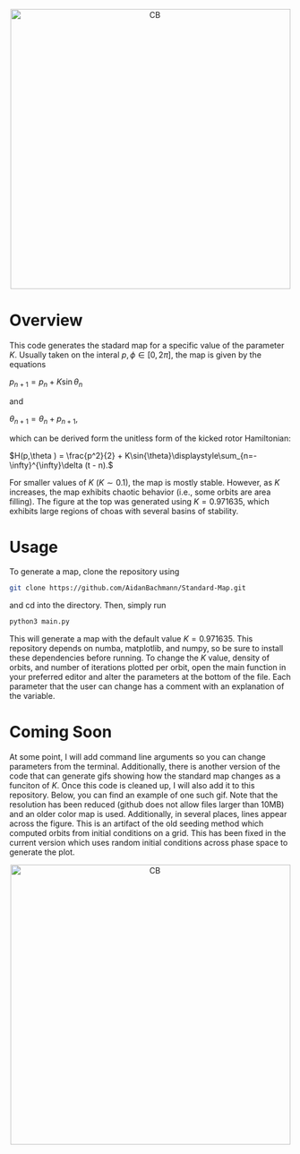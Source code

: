 <p align="center">
<img width="500" alt="CB" src="https://github.com/user-attachments/assets/bf421467-3190-4d65-abfd-e6672065044b">
</p>

# Overview
This code generates the stadard map for a specific value of the parameter $K$. Usually taken on the interal $p,\phi\in [0,2\pi ]$, the map is given by the equations

$p_{n+1} = p_{n} + K\sin{\theta_{n}}$

and

$\theta_{n+1} = \theta_{n} + p_{n+1},$

which can be derived form the unitless form of the kicked rotor Hamiltonian:

$H(p,\theta ) = \frac{p^2}{2} + K\sin{\theta}\displaystyle\sum_{n=-\infty}^{\infty}\delta (t - n).$

For smaller values of $K$ ($K\sim 0.1$), the map is mostly stable. However, as $K$ increases, the map exhibits chaotic behavior (i.e., some orbits are area filling). The figure at the top was generated using $K = 0.971635$, which exhibits large regions of choas with several basins of stability.

# Usage
To generate a map, clone the repository using
```sh
git clone https://github.com/AidanBachmann/Standard-Map.git
```
and cd into the directory. Then, simply run
```sh
python3 main.py
```
This will generate a map with the default value $K = 0.971635$. This repository depends on numba, matplotlib, and numpy, so be sure to install these dependencies before running. To change the $K$ value, density of orbits, and number of iterations plotted per orbit, open the main function in your preferred editor and alter the parameters at the bottom of the file. Each parameter that the user can change has a comment with an explanation of the variable.

# Coming Soon
At some point, I will add command line arguments so you can change parameters from the terminal. Additionally, there is another version of the code that can generate gifs showing how the standard map changes as a funciton of $K$. Once this code is cleaned up, I will also add it to this repository. Below, you can find an example of one such gif. Note that the resolution has been reduced (github does not allow files larger than 10MB) and an older color map is used. Additionally, in several places, lines appear across the figure. This is an artifact of the old seeding method which computed orbits from initial conditions on a grid. This has been fixed in the current version which uses random initial conditions across phase space to generate the plot.

<p align="center">
<img width="500" alt="CB" src="https://github.com/user-attachments/assets/45c2c5c3-dc98-404b-b76d-0514c8b00792">
</p>
